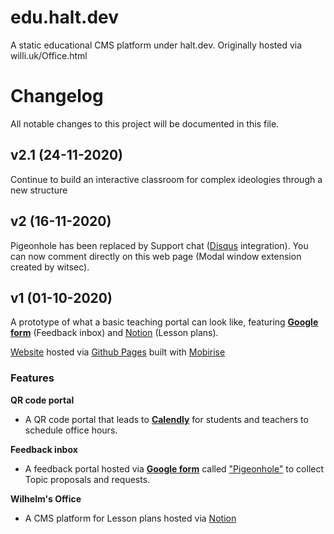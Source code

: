 # edu.halt.dev
A static educational CMS platform under halt.dev. Originally hosted via willi.uk/Office.html
# Changelog
All notable changes to this project will be documented in this file.
## v2.1 (24-11-2020)
Continue to build an interactive classroom for complex ideologies through a new structure
## v2 (16-11-2020)
Pigeonhole has been replaced by Support chat ([Disqus](https://disqus.com) integration). You can now comment directly on this web page (Modal window extension created by witsec).
## v1 (01-10-2020)
A prototype of what a basic teaching portal can look like, featuring [**Google form**](https://docs.google.com/forms/d/14Gqy7uChtrG2UUO54Acoi82vsqABaw2TYkyyoGXWhB8) (Feedback inbox) and [Notion](https://www.notion.so/wilhelmli/Wilhelm-s-Office-175613570c704f8f93a0d19bba784c3d) (Lesson plans).

[Website](https://willi.uk/Office.html) hosted via [Github Pages](https://github.com/wilhelmli/wilhelmli.github.io/blob/master/Office.html) built with [Mobirise](https://mobirise.com/)

### Features
**QR code portal**
- A QR code portal that leads to [**Calendly**](https://calendly.com/wilhelmli/office-hours) for students and teachers to schedule office hours.

**Feedback inbox**
- A feedback portal hosted via [**Google form**](https://docs.google.com/forms/d/14Gqy7uChtrG2UUO54Acoi82vsqABaw2TYkyyoGXWhB8) called ["Pigeonhole"](https://docs.google.com/forms/d/14Gqy7uChtrG2UUO54Acoi82vsqABaw2TYkyyoGXWhB8) to collect Topic proposals and requests.

**Wilhelm's Office**
- A CMS platform for Lesson plans hosted via [Notion](https://www.notion.so/wilhelmli/Wilhelm-s-Office-175613570c704f8f93a0d19bba784c3d)
